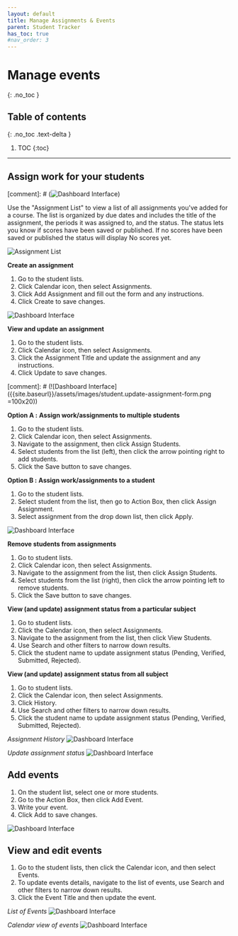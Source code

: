 ```yaml
---
layout: default
title: Manage Assignments & Events
parent: Student Tracker
has_toc: true
#nav_order: 3
---
```


# Manage events

{: .no_toc }

## Table of contents
{: .no_toc .text-delta }

1. TOC
{:toc}

---

## Assign work for your students

[comment]: # (![Dashboard Interface]({{site.baseurl}}/assets/images/student.event-assignments.png))

Use the "Assignment List" to view a list of all assignments you've added for a course. The list is organized by due dates and includes the title of the assignment, the periods it was assigned to, and the status. The status lets you know if scores have been saved or published. If no scores have been saved or published the status will display No scores yet.

![Assignment List]({{site.baseurl}}/assets/images/student.assignment.list.png)

**Create an assignment**
1. Go to the student lists.
2. Click Calendar icon, then select Assignments.
3. Click Add Assignment and fill out the form and any instructions.
4. Click Create to save changes.

![Dashboard Interface]({{site.baseurl}}/assets/images/student.create.assignment.form.png)

**View and update an assignment**
1. Go to the student lists.
2. Click Calendar icon, then select Assignments.
3. Click the Assignment Title and update the assignment and any instructions.
4. Click Update to save changes.

[comment]: # (![Dashboard Interface]({{site.baseurl}}/assets/images/student.update-assignment-form.png =100x20))

**Option A :**
**Assign work/assignments to multiple students**
1. Go to the student lists.
2. Click Calendar icon, then select Assignments.
3. Navigate to the assignment, then click Assign Students.
4. Select students from the list (left), then click the arrow pointing right to add students.
5. Click the Save button to save changes.

**Option B :**
**Assign work/assignments to a student**
1. Go to the student lists.
2. Select student from the list, then go to Action Box, then click Assign Assignment.
3. Select assignment from the drop down list, then click Apply.


![Dashboard Interface]({{site.baseurl}}/assets/images/student.assign-assignment-form.png)

**Remove students from assignments**
1. Go to student lists.
2. Click Calendar icon, then select Assignments.
3. Navigate to the assignment from the list, then click Assign Students.
4. Select students from the list (right), then click the arrow pointing left to remove students.
5. Click the Save button to save changes.

**View (and update) assignment status from a particular subject**
1. Go to student lists.
2. Click the Calendar icon, then select Assignments.
3. Navigate to the assignment from the list, then click View Students.
4. Use Search and other filters to narrow down results.
5. Click the student name to update assignment status (Pending, Verified, Submitted, Rejected).


**View (and update) assignment status from all subject**
1. Go to student lists.
2. Click the Calendar icon, then select Assignments.
3. Click History.
4. Use Search and other filters to narrow down results.
5. Click the student name to update assignment status (Pending, Verified, Submitted, Rejected).

*Assignment History*
![Dashboard Interface]({{site.baseurl}}/assets/images/student.student.history.png)

*Update assignment status*
![Dashboard Interface]({{site.baseurl}}/assets/images/student.assignment-update-status.png)


## Add events
1. On the student list, select one or more students.
2. Go to the Action Box, then click Add Event.
3. Write your event.
4. Click Add to save changes.

![Dashboard Interface]({{site.baseurl}}/assets/images/student.add-event-form.png)

## View and edit events
1. Go to the student lists, then click the Calendar icon, and then select Events.
2. To update events details, navigate to the list of events, use Search and other filters to narrow down results.
3. Click the Event Title and then update the event.

*List of Events*
![Dashboard Interface]({{site.baseurl}}/assets/images/student.events-list.png)

*Calendar view of events*
![Dashboard Interface]({{site.baseurl}}/assets/images/student.events-calendar-view.png)

